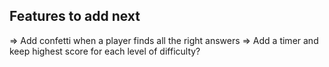 ## Features to add next
=> Add confetti when a player finds all the right answers
=> Add a timer and keep highest score for each level of difficulty?